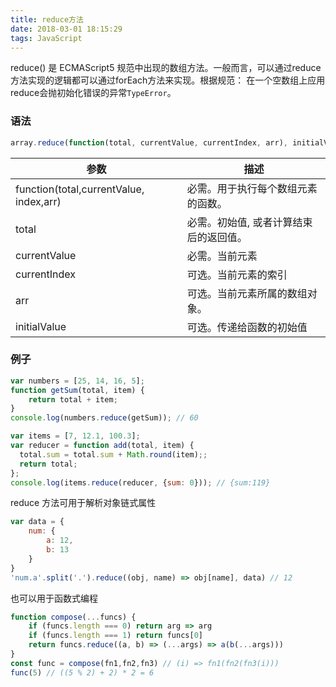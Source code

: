 ```yaml
---
title: reduce方法
date: 2018-03-01 18:15:29
tags: JavaScript
---
```

reduce() 是 ECMAScript5 规范中出现的数组方法。一般而言，可以通过reduce方法实现的逻辑都可以通过forEach方法来实现。根据规范： 在一个空数组上应用reduce会抛初始化错误的异常`TypeError`。

### 语法
```js
array.reduce(function(total, currentValue, currentIndex, arr), initialValue)
```
| 参数                                    | 描述                                   |
|-----------------------------------------|----------------------------------------|
| function(total,currentValue, index,arr) | 必需。用于执行每个数组元素的函数。     |
| total                                   | 必需。初始值, 或者计算结束后的返回值。 |
| currentValue                            | 必需。当前元素                         |
| currentIndex                            | 可选。当前元素的索引                   |
| arr                                     | 可选。当前元素所属的数组对象。         |
| initialValue                            | 可选。传递给函数的初始值               |

### 例子
```js
var numbers = [25, 14, 16, 5];
function getSum(total, item) {
    return total + item;
}
console.log(numbers.reduce(getSum)); // 60
```
```js
var items = [7, 12.1, 100.3];
var reducer = function add(total, item) {
  total.sum = total.sum + Math.round(item);;
  return total;
};
console.log(items.reduce(reducer, {sum: 0})); // {sum:119}
```
reduce 方法可用于解析对象链式属性
```js
var data = {
	num: {
		a: 12,
		b: 13
	}
}
'num.a'.split('.').reduce((obj, name) => obj[name], data) // 12
```
也可以用于函数式编程
```js
function compose(...funcs) {
    if (funcs.length === 0) return arg => arg
    if (funcs.length === 1) return funcs[0]
    return funcs.reduce((a, b) => (...args) => a(b(...args)))
}
const func = compose(fn1,fn2,fn3) // (i) => fn1(fn2(fn3(i)))
func(5) // ((5 % 2) + 2) * 2 = 6
```